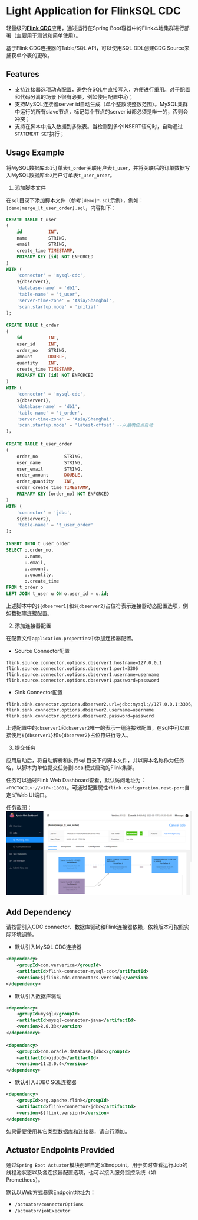 # Light Application for FlinkSQL CDC

轻量级的[**Flink CDC**](https://github.com/ververica/flink-cdc-connectors)应用，通过运行在Spring Boot容器中的Flink本地集群进行部署（主要用于测试和简单使用）。

基于Flink CDC连接器的Table/SQL API，可以使用SQL DDL创建CDC Source来捕获单个表的更改。

## Features

* 支持连接器选项动态配置，避免在SQL中直接写入，方便进行重用。对于配置和代码分离的场景下很有必要，例如使用配置中心；
* 支持MySQL连接器server id自动生成（单个整数或整数范围）。MySQL集群中运行的所有slave节点，标记每个节点的server id都必须是唯一的，否则会冲突；
* 支持在脚本中插入数据到多张表。当检测到多个INSERT语句时，自动通过`STATEMENT SET`执行；

## Usage Example

将MySQL数据库`db1`订单表`t_order`关联用户表`t_user`，并将关联后的订单数据写入MySQL数据库`db2`用户订单表`t_user_order`。

1. 添加脚本文件

在`sql`目录下添加脚本文件（参考`[demo]*.sql`示例），例如：`[demo]merge_[t_user_order].sql`，内容如下：

```sql
CREATE TABLE t_user
(
    id          INT,
    name        STRING,
    email       STRING,
    create_time TIMESTAMP,
    PRIMARY KEY (id) NOT ENFORCED
)
WITH (
    'connector' = 'mysql-cdc',
    ${dbserver1},
    'database-name' = 'db1',
    'table-name' = 't_user',
    'server-time-zone' = 'Asia/Shanghai',
    'scan.startup.mode' = 'initial'
);

CREATE TABLE t_order
(
    id          INT,
    user_id     INT,
    order_no    STRING,
    amount      DOUBLE,
    quantity    INT,
    create_time TIMESTAMP,
    PRIMARY KEY (id) NOT ENFORCED
)
WITH (
    'connector' = 'mysql-cdc',
    ${dbserver1},
    'database-name' = 'db1',
    'table-name' = 't_order',
    'server-time-zone' = 'Asia/Shanghai',
    'scan.startup.mode' = 'latest-offset' --从最晚位点启动
);

CREATE TABLE t_user_order
(
    order_no          STRING,
    user_name         STRING,
    user_email        STRING,
    order_amount      DOUBLE,
    order_quantity    INT,
    order_create_time TIMESTAMP,
    PRIMARY KEY (order_no) NOT ENFORCED
)
WITH (
    'connector' = 'jdbc',
    ${dbserver2},
    'table-name' = 't_user_order'
);

INSERT INTO t_user_order
SELECT o.order_no,
       u.name,
       u.email,
       o.amount,
       o.quantity,
       o.create_time
FROM t_order o
LEFT JOIN t_user u ON o.user_id = u.id;
```

上述脚本中的`${dbserver1}`和`${dbserver2}`占位符表示连接器动态配置选项，例如数据库连接配置。

2. 添加连接器配置

在配置文件`application.properties`中添加连接器配置。

* Source Connector配置

```properties
flink.source.connector.options.dbserver1.hostname=127.0.0.1
flink.source.connector.options.dbserver1.port=3306
flink.source.connector.options.dbserver1.username=username
flink.source.connector.options.dbserver1.password=password
```

* Sink Connector配置

```properties
flink.sink.connector.options.dbserver2.url=jdbc:mysql://127.0.0.1:3306/db2
flink.sink.connector.options.dbserver2.username=username
flink.sink.connector.options.dbserver2.password=password
```

上述配置中的`dbserver1`和`dbserver2`唯一的表示一组连接器配置，在sql中可以直接使用`${dbserver1}`和`${dbserver2}`占位符进行导入。

3. 提交任务

应用启动后，将自动解析和执行`sql`目录下的脚本文件，并以脚本名称作为任务名，以脚本为单位提交任务到local模式启动的Flink集群。

任务可以通过Flink Web Dashboard查看，默认访问地址为：`<PROTOCOL>://<IP>:18081`。可通过配置属性`flink.configuration.rest-port`自定义Web UI端口。

任务截图：
![\[demo\]merge_\[t_user_order\]任务截图](https://raw.githubusercontent.com/instaer/static/file/images/%5Bdemo%5Dmerge_%5Bt_user_order%5D%E4%BB%BB%E5%8A%A1%E6%88%AA%E5%9B%BE.PNG)

## Add Dependency

请按需引入CDC connector、数据库驱动和Flink连接器依赖，依赖版本可按照实际环境调整。

* 默认引入MySQL CDC连接器

```xml
<dependency>
    <groupId>com.ververica</groupId>
    <artifactId>flink-connector-mysql-cdc</artifactId>
    <version>${flink.cdc.connectors.version}</version>
</dependency>
```

* 默认引入数据库驱动

```xml
<dependency>
    <groupId>mysql</groupId>
    <artifactId>mysql-connector-java</artifactId>
    <version>8.0.33</version>
</dependency>

<dependency>
    <groupId>com.oracle.database.jdbc</groupId>
    <artifactId>ojdbc6</artifactId>
    <version>11.2.0.4</version>
</dependency>
```

* 默认引入JDBC SQL连接器

```xml
<dependency>
    <groupId>org.apache.flink</groupId>
    <artifactId>flink-connector-jdbc</artifactId>
    <version>${flink.version}</version>
</dependency>
```

如果需要使用其它类型数据库和连接器，请自行添加。

## Actuator Endpoints Provided

通过`Spring Boot Actuator`模块创建自定义Endpoint，用于实时查看运行Job的线程池状态以及各连接器配置选项，也可以接入服务监控系统（如Prometheus）。

默认以Web方式暴露Endpoint地址为：
* `/actuator/connectorOptions`
* `/actuator/jobExecutor`
